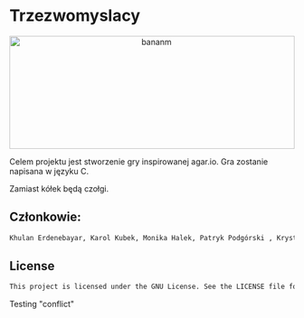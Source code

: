 # Trzezwomyslacy
<p align="center">
  <img src="https://media.istockphoto.com/id/1153864662/photo/playful-balls-in-a-ball-pit.jpg?s=1024x1024&w=is&k=20&c=2REO8feLvfamt9e6w3CO95Zb-mxhoDcfOAGcl9uqCLA=" width="100%" height="200" title="bananm">
  
Celem projektu jest stworzenie gry inspirowanej agar.io.
Gra zostanie napisana w języku C.

Zamiast kółek będą czołgi.
</p>


## Członkowie:
```sh
Khulan Erdenebayar, Karol Kubek, Monika Halek, Patryk Podgórski , Krystyna Bodziony
```
## License
```sh
This project is licensed under the GNU License. See the LICENSE file for details.

```
Testing "conflict"
